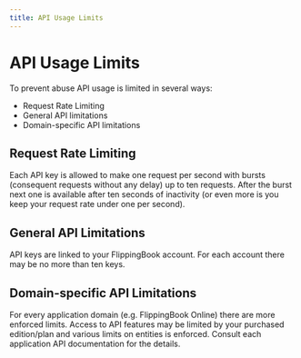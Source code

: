 ```yaml
---
title: API Usage Limits
---
```

# API Usage Limits
To prevent abuse API usage is limited in several ways:
- Request Rate Limiting
- General API limitations
- Domain-specific API limitations

## Request Rate Limiting
Each API key is allowed to make one request per second with bursts (consequent requests without any delay) up to ten requests. After the burst next one is available after ten seconds of inactivity (or even more is you keep your request rate under one per second).

## General API Limitations
API keys are linked to your FlippingBook account. For each account there may be no more than ten keys.

## Domain-specific API Limitations
For every application domain (e.g. FlippingBook Online) there are more enforced limits. Access to API features may be limited by your purchased edition/plan and various limits on entities is enforced. Consult each application API documentation for the details. 